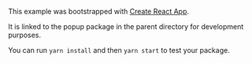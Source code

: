 This example was bootstrapped with [Create React App](https://github.com/facebook/create-react-app).

It is linked to the popup package in the parent directory for development purposes.

You can run `yarn install` and then `yarn start` to test your package.
